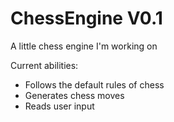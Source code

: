 # ChessEngine V0.1
A little chess engine I'm working on

Current abilities:
- Follows the default rules of chess
- Generates chess moves
- Reads user input
